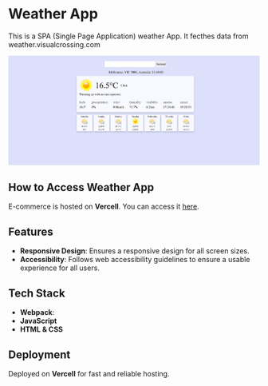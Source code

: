 # Weather App

This is a SPA (Single Page Application) weather App. 
It fecthes data from weather.visualcrossing.com

![Homepage Screenshot](src/images/screen.png)

## How to Access Weather App

E-commerce is hosted on **Vercell**. You can access it [here](https://memory-card-bay-omega.vercel.app/).

## Features
- **Responsive Design**: Ensures a responsive design for all screen sizes.
- **Accessibility**: Follows web accessibility guidelines to ensure a usable experience for all users.

## Tech Stack

- **Webpack**:
- **JavaScript**
- **HTML & CSS**

## Deployment

Deployed on **Vercell** for fast and reliable hosting.
